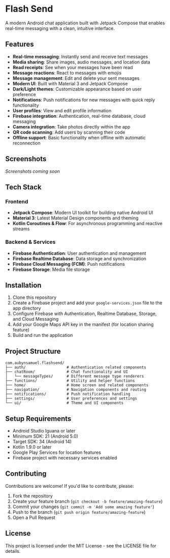 # Flash Send

A modern Android chat application built with Jetpack Compose that enables real-time messaging with a clean, intuitive interface.

## Features

- **Real-time messaging**: Instantly send and receive text messages
- **Media sharing**: Share images, audio messages, and location data
- **Read receipts**: See when your messages have been read
- **Message reactions**: React to messages with emojis
- **Message management**: Edit and delete your sent messages
- **Modern UI**: Built with Material 3 and Jetpack Compose
- **Dark/Light themes**: Customizable appearance based on user preference
- **Notifications**: Push notifications for new messages with quick reply functionality
- **User profiles**: View and edit profile information
- **Firebase integration**: Authentication, real-time database, cloud messaging
- **Camera integration**: Take photos directly within the app
- **QR code scanning**: Add users by scanning their code
- **Offline support**: Basic functionality when offline with automatic reconnection

## Screenshots

<!-- Add your screenshots here -->
*Screenshots coming soon*

## Tech Stack

### Frontend
- **Jetpack Compose**: Modern UI toolkit for building native Android UI
- **Material 3**: Latest Material Design components and theming
- **Kotlin Coroutines & Flow**: For asynchronous programming and reactive streams

### Backend & Services
- **Firebase Authentication**: User authentication and management
- **Firebase Realtime Database**: Data storage and synchronization
- **Firebase Cloud Messaging (FCM)**: Push notifications
- **Firebase Storage**: Media file storage

## Installation

1. Clone this repository
2. Create a Firebase project and add your `google-services.json` file to the app directory
3. Configure Firebase with Authentication, Realtime Database, Storage, and Cloud Messaging
4. Add your Google Maps API key in the manifest (for location sharing feature)
5. Build and run the application

## Project Structure

```
com.aubynsamuel.flashsend/
├── auth/                  # Authentication related components
├── chatRoom/              # Chat functionality and UI
│   └── messageTypes/      # Different message type renderers
├── functions/             # Utility and helper functions
├── home/                  # Home screen and related components
├── navigation/            # Navigation components and routing
├── notifications/         # Push notification handling
├── settings/              # User preferences and settings
└── ui/                    # Theme and UI components
```

## Setup Requirements

- Android Studio Iguana or later
- Minimum SDK: 21 (Android 5.0)
- Target SDK: 34 (Android 14)
- Kotlin 1.9.0 or later
- Google Play Services for location features
- Firebase project with necessary services enabled

## Contributing

Contributions are welcome! If you'd like to contribute, please:

1. Fork the repository
2. Create your feature branch (`git checkout -b feature/amazing-feature`)
3. Commit your changes (`git commit -m 'Add some amazing feature'`)
4. Push to the branch (`git push origin feature/amazing-feature`)
5. Open a Pull Request

## License

This project is licensed under the MIT License - see the LICENSE file for details.
